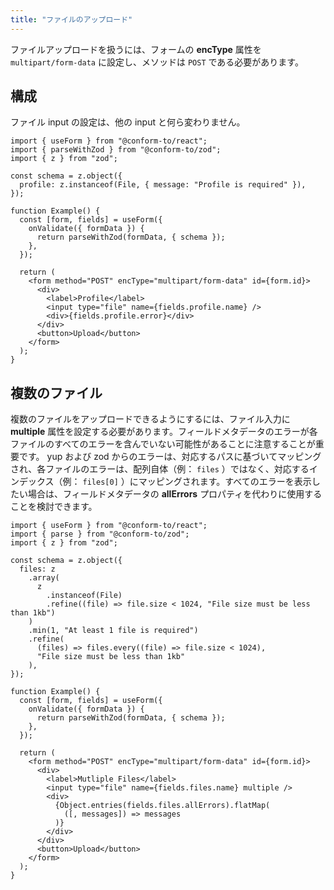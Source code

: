 ```yaml
---
title: "ファイルのアップロード"
---
```


ファイルアップロードを扱うには、フォームの **encType** 属性を `multipart/form-data` に設定し、メソッドは `POST` である必要があります。

## 構成

ファイル input の設定は、他の input と何ら変わりません。

```tsx
import { useForm } from "@conform-to/react";
import { parseWithZod } from "@conform-to/zod";
import { z } from "zod";

const schema = z.object({
  profile: z.instanceof(File, { message: "Profile is required" }),
});

function Example() {
  const [form, fields] = useForm({
    onValidate({ formData }) {
      return parseWithZod(formData, { schema });
    },
  });

  return (
    <form method="POST" encType="multipart/form-data" id={form.id}>
      <div>
        <label>Profile</label>
        <input type="file" name={fields.profile.name} />
        <div>{fields.profile.error}</div>
      </div>
      <button>Upload</button>
    </form>
  );
}
```

## 複数のファイル

複数のファイルをアップロードできるようにするには、ファイル入力に **multiple** 属性を設定する必要があります。フィールドメタデータのエラーが各ファイルのすべてのエラーを含んでいない可能性があることに注意することが重要です。 yup および zod からのエラーは、対応するパスに基づいてマッピングされ、各ファイルのエラーは、配列自体（例： `files` ）ではなく、対応するインデックス（例： `files[0]` ）にマッピングされます。すべてのエラーを表示したい場合は、フィールドメタデータの **allErrors** プロパティを代わりに使用することを検討できます。

```tsx
import { useForm } from "@conform-to/react";
import { parse } from "@conform-to/zod";
import { z } from "zod";

const schema = z.object({
  files: z
    .array(
      z
        .instanceof(File)
        .refine((file) => file.size < 1024, "File size must be less than 1kb")
    )
    .min(1, "At least 1 file is required")
    .refine(
      (files) => files.every((file) => file.size < 1024),
      "File size must be less than 1kb"
    ),
});

function Example() {
  const [form, fields] = useForm({
    onValidate({ formData }) {
      return parseWithZod(formData, { schema });
    },
  });

  return (
    <form method="POST" encType="multipart/form-data" id={form.id}>
      <div>
        <label>Mutliple Files</label>
        <input type="file" name={fields.files.name} multiple />
        <div>
          {Object.entries(fields.files.allErrors).flatMap(
            ([, messages]) => messages
          )}
        </div>
      </div>
      <button>Upload</button>
    </form>
  );
}
```
